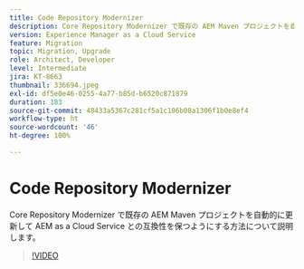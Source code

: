 ```yaml
---
title: Code Repository Modernizer
description: Core Repository Modernizer で既存の AEM Maven プロジェクトを自動的に更新して AEM as a Cloud Service との互換性を保つようにする方法について説明します。
version: Experience Manager as a Cloud Service
feature: Migration
topic: Migration, Upgrade
role: Architect, Developer
level: Intermediate
jira: KT-8663
thumbnail: 336694.jpeg
exl-id: df5e0e46-0255-4a77-b85d-b6520c871879
duration: 183
source-git-commit: 48433a5367c281cf5a1c106b08a1306f1b0e8ef4
workflow-type: ht
source-wordcount: '46'
ht-degree: 100%

---
```


# Code Repository Modernizer

Core Repository Modernizer で既存の AEM Maven プロジェクトを自動的に更新して AEM as a Cloud Service との互換性を保つようにする方法について説明します。

>[!VIDEO](https://video.tv.adobe.com/v/336694?quality=12&learn=on)
